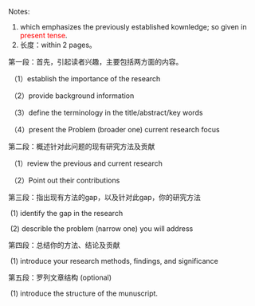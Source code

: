 Notes:

1. which emphasizes the previously established kownledge; so given in <font color=red>present tense</font>.
2. 长度：within 2 pages。

第一段：首先，引起读者兴趣，主要包括两方面的内容。

​	（1）establish the importance of the research

​	（2）provide background information

​	（3）define the terminology in the title/abstract/key words

​	（4）present the Problem (broader one) current research focus

第二段：概述针对此问题的现有研究方法及贡献

​	（1）review the previous and current research

​	（2）Point out their contributions

第三段：指出现有方法的gap，以及针对此gap，你的研究方法

​	(1)  identify the gap in the research

​	(2) describle the problem (narrow one) you will address

第四段：总结你的方法、结论及贡献

​	(1) introduce your research methods, findings, and significance

第五段：罗列文章结构 (optional)

​	(1) introduce the structure of the munuscript. 







